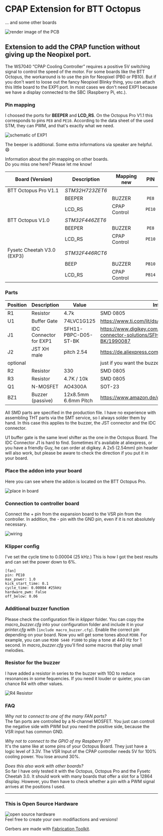 # CPAP Extension for BTT Octopus
... and some other boards  

![render image of the PCB](/images/pcb_render.jpg)


## Extension to add the CPAP function without giving up the Neopixel port.
The WS7040 “CPAP Cooling Controller” requires a positive 5V switching signal to control the speed of the motor. For some boards like the BTT Octopus, the workaround is to use the pin for Neopixel (PB0 or ​​PB10).
But if you don't want to loose out the fancy Neopixel Blinky thing, you can attach this little board to the EXP1 port. In most cases we don't need EXP1 because we have a display connected to the SBC (Raspberry Pi, etc.).


### Pin mapping
I choosed the ports for **BEEPER** and **LCD_RS**.
On the Octopus Pro V1.1 this corresponds to pins `PE8` and `PE10`.
According to the data sheet of the used STM, they can PWM, and that's exactly what we need.

![schematic of EXP1](/images/exp1_schematic.jpg)  

The beeper is additional. Some extra informations via speaker are helpful. :smile:  

Information about the pin mapping on other boards.  
Do you miss one here? Please let me know!  

| Board (Version)  | Description | Mapping new | PIN
| ---              | ---         | ---         | :---: |
| BTT Octopus Pro V1.1 | *STM32H723ZET6*|            |       |
|                  | BEEPER      | BUZZER      | `PE8`  |
|                  | LCD_RS      | CPAP Control| `PE10`  |
| BTT Octopus V1.0     | *STM32F446ZET6*|            |       |
|                  | BEEPER      | BUZZER      | `PE8`   |
|                  | LCD_RS      | CPAP Control| `PE10`  |
| Fysetc Cheetah V3.0 (EXP3)    | *STM32F446RCT6* |            |       |
|                  | BEEP        | BUZZER      | `PB10`   |
|                  | LCD_RS      | CPAP Control| `PB14`  |


### Parts
| Position | Description | Value      | Information
| ---      | ---         | ---        | ---
| R1       | Resistor    | 4.7k       | SMD 0805
| U1       | Buffer Gate | 74LVC1G125 | https://www.ti.com/lit/ds/symlink/sn74lvc1g125.pdf
| J1       | IDC Connector for EXP1 | SFH11-PBPC-D05-ST-BK | https://www.digikey.com/de/products/detail/sullins-connector-solutions/SFH11-PBPC-D05-ST-BK/1990087
| J2       | JST XH male | pitch 2.54 | https://de.aliexpress.com/item/1005003422202370.html
| optional |             |            |just if you want the buzzer
| R2       | Resistor    | 330        | SMD 0805
| R3       | Resistor    | 4.7K / 10k | SMD 0805
| Q1       | N-MOSFET    | AO4300A    | SOT-23
| BZ1      | Buzzer (passive) | 12x8.5mm  6.6mm Pitch | https://www.amazon.de/dp/B0179I6LIK 


All SMD parts are specified in the production file. I have no experience with assembling THT parts via the SMT service, so I always solder them by hand. In this case this applies to the buzzer, the JST connector and the IDC connector.

U1 buffer gate is the same level shifter as the one in the Octopus Board. The IDC Connector J1 is hard to find. Sometimes it's available at aliexpress, or you have a friendly Guy, he can order at digikey.
A 2x5 (2.54mm) pin header will also work, but please be aware to check the direction if you put it in your board.

### Place the addon into your board
Here you can see where the addon is located on the BTT Octopus Pro.  

![place in board](/images/place_in_board.jpg)

### Connection to controller board
Connect the + pin from the expansion board to the VSR pin from the controller.
In addition, the - pin with the GND pin, even if it is not absolutely necessary.

![wiring](/images/wiring.jpg)

### Klipper config
I've set the cycle time to 0.00004 (25 kHz.) This is how I got the best results and can set the power down to 6%.

```
[fan]
pin: PE10
max_power: 1.0
kick_start_time: 0.1
cycle_time: 0.00004 #25kHz
hardware_pwm: False
off_below: 0.06
```

### Additional buzzer function
Please check the configuration file in *klipper* folder.
You can copy the *macro_buzzer.cfg* into your configuration folder and include it in your *printer.cfg* with `[include macro_buzzer.cfg]`.
Enable the correct pin depending on your board.
Now you will get some tones about `M300`.
For example, you can use `M300 S440 P1000` to play a tone at 440 Hz for 1 second. In *macro_buzzer.cfg* you'll find some macros that play small melodies.

### Resistor for the buzzer
I have added a resistor in series to the buzzer with 10Ω to reduce resonances in some fequencies. If you need it louder or quieter, you can chance R4 with other values.

![R4 Resistor](/images/R4_resistor.jpg)

### FAQ
*Why not to connect to one of the many FAN ports?*  
The fan ports are controlled by a N-channel MOSFET. You just can controll the negative side with PWM but you need the positive side, because the VSR input has common GND.

*Why not to connect to the GPIO of my Raspberry Pi?*  
It's the same like at some pins of your Octopus Board. They just have a logic level of 3.3V. The VSR Input of the CPAP controller needs 5V for 100% cooling power. You lose around 30%.

*Does this also work with other boards?*  
So far I have only tested it with the Octopus, Octopus Pro and the Fysetc Cheetah 3.0. It should work with many boards that offer a slot for a 12864 display. However, you then have to check whether a pin with a PWM signal arrives at the positions I used.

--- 

### This is Open Source Hardware

![open source hardware](/images/oshw-logo-200-px.webp)  
Feel free to create your own modifiactions and versions!

Gerbers are made with [Fabrication Toolkit](https://github.com/bennymeg/JLC-Plugin-for-KiCad).
